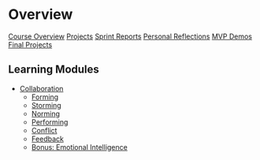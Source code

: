 # Overview

[Course Overview](course-overview.md)
[Projects](lessons/projects.md)
[Sprint Reports](lessons/sprint-reports.md)
[Personal Reflections](lessons/personal-reflection.md)
[MVP Demos](lessons/mvp-demos.md)
[Final Projects](lessons/final-projects.md)

## Learning Modules

- [Collaboration](lessons/collaboration.md)
    - [Forming](lessons/collaboration/forming.md)
    - [Storming](lessons/collaboration/storming.md)
    - [Norming](lessons/collaboration/norming.md)
    - [Performing](lessons/collaboration/performing.md)
    - [Conflict](lessons/collaboration/conflict.md)
    - [Feedback](lessons/collaboration/feedback.md)
    - [Bonus: Emotional Intelligence](lessons/collaboration/eq.md)

<!--
- [Workshops](lessons/workshops.md)
    - [Git](lessons/workshops/git.md)
    - [Branching and Merging](lessons/workshops/branching-and-merging.md)
    - [Code Review](lessons/workshops/code-review.md)
    - [How to Demo a Project](lessons/workshops/demos.md)
-->
